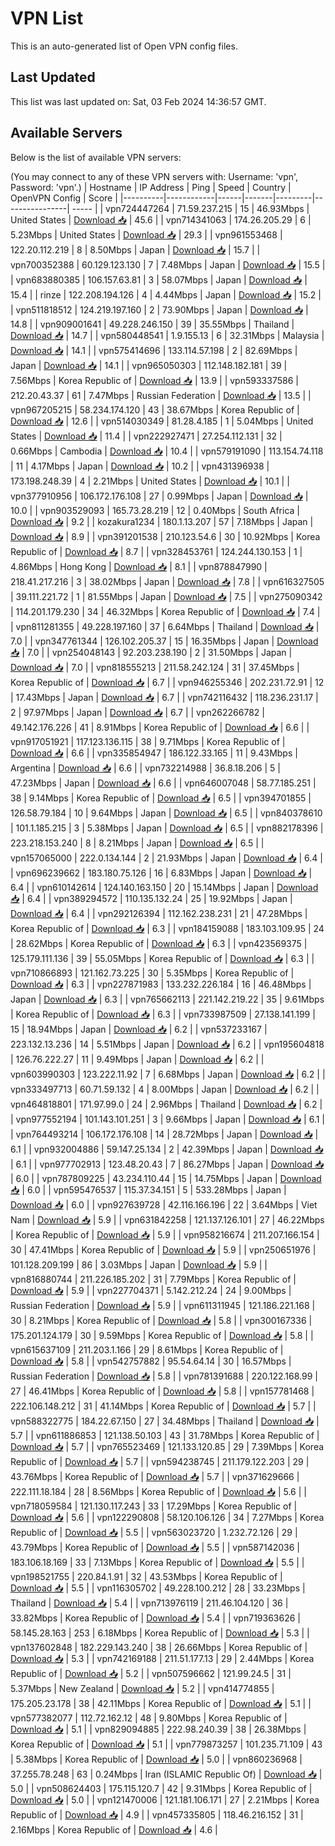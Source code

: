 # VPN List

This is an auto-generated list of Open VPN config files.

## Last Updated

This list was last updated on: Sat, 03 Feb 2024 14:36:57 GMT.

## Available Servers

Below is the list of available VPN servers:

(You may connect to any of these VPN servers with: Username: 'vpn', Password: 'vpn'.)
| Hostname | IP Address | Ping | Speed | Country | OpenVPN Config | Score |
|----------|------------|------|-------|---------|----------------| ----- |
| vpn724447264 | 71.59.237.215 | 15 | 46.93Mbps | United States | [Download 📥](./configs/server_0_US.ovpn) | 45.6 |
| vpn714341063 | 174.26.205.29 | 6 | 5.23Mbps | United States | [Download 📥](./configs/server_1_US.ovpn) | 29.3 |
| vpn961553468 | 122.20.112.219 | 8 | 8.50Mbps | Japan | [Download 📥](./configs/server_2_JP.ovpn) | 15.7 |
| vpn700352388 | 60.129.123.130 | 7 | 7.48Mbps | Japan | [Download 📥](./configs/server_3_JP.ovpn) | 15.5 |
| vpn683880385 | 106.157.63.81 | 3 | 58.07Mbps | Japan | [Download 📥](./configs/server_4_JP.ovpn) | 15.4 |
| rinze | 122.208.194.126 | 4 | 4.44Mbps | Japan | [Download 📥](./configs/server_5_JP.ovpn) | 15.2 |
| vpn511818512 | 124.219.197.160 | 2 | 73.90Mbps | Japan | [Download 📥](./configs/server_6_JP.ovpn) | 14.8 |
| vpn909001641 | 49.228.246.150 | 39 | 35.55Mbps | Thailand | [Download 📥](./configs/server_7_TH.ovpn) | 14.7 |
| vpn580448541 | 1.9.155.13 | 6 | 32.31Mbps | Malaysia | [Download 📥](./configs/server_8_MY.ovpn) | 14.1 |
| vpn575414696 | 133.114.57.198 | 2 | 82.69Mbps | Japan | [Download 📥](./configs/server_9_JP.ovpn) | 14.1 |
| vpn965050303 | 112.148.182.181 | 39 | 7.56Mbps | Korea Republic of | [Download 📥](./configs/server_10_KR.ovpn) | 13.9 |
| vpn593337586 | 212.20.43.37 | 61 | 7.47Mbps | Russian Federation | [Download 📥](./configs/server_11_RU.ovpn) | 13.5 |
| vpn967205215 | 58.234.174.120 | 43 | 38.67Mbps | Korea Republic of | [Download 📥](./configs/server_12_KR.ovpn) | 12.6 |
| vpn514030349 | 81.28.4.185 | 1 | 5.04Mbps | United States | [Download 📥](./configs/server_13_US.ovpn) | 11.4 |
| vpn222927471 | 27.254.112.131 | 32 | 0.66Mbps | Cambodia | [Download 📥](./configs/server_14_KH.ovpn) | 10.4 |
| vpn579191090 | 113.154.74.118 | 11 | 4.17Mbps | Japan | [Download 📥](./configs/server_15_JP.ovpn) | 10.2 |
| vpn431396938 | 173.198.248.39 | 4 | 2.21Mbps | United States | [Download 📥](./configs/server_16_US.ovpn) | 10.1 |
| vpn377910956 | 106.172.176.108 | 27 | 0.99Mbps | Japan | [Download 📥](./configs/server_17_JP.ovpn) | 10.0 |
| vpn903529093 | 165.73.28.219 | 12 | 0.40Mbps | South Africa | [Download 📥](./configs/server_18_ZA.ovpn) | 9.2 |
| kozakura1234 | 180.1.13.207 | 57 | 7.18Mbps | Japan | [Download 📥](./configs/server_19_JP.ovpn) | 8.9 |
| vpn391201538 | 210.123.54.6 | 30 | 10.92Mbps | Korea Republic of | [Download 📥](./configs/server_20_KR.ovpn) | 8.7 |
| vpn328453761 | 124.244.130.153 | 1 | 4.86Mbps | Hong Kong | [Download 📥](./configs/server_21_HK.ovpn) | 8.1 |
| vpn878847990 | 218.41.217.216 | 3 | 38.02Mbps | Japan | [Download 📥](./configs/server_22_JP.ovpn) | 7.8 |
| vpn616327505 | 39.111.221.72 | 1 | 81.55Mbps | Japan | [Download 📥](./configs/server_23_JP.ovpn) | 7.5 |
| vpn275090342 | 114.201.179.230 | 34 | 46.32Mbps | Korea Republic of | [Download 📥](./configs/server_24_KR.ovpn) | 7.4 |
| vpn811281355 | 49.228.197.160 | 37 | 6.64Mbps | Thailand | [Download 📥](./configs/server_25_TH.ovpn) | 7.0 |
| vpn347761344 | 126.102.205.37 | 15 | 16.35Mbps | Japan | [Download 📥](./configs/server_26_JP.ovpn) | 7.0 |
| vpn254048143 | 92.203.238.190 | 2 | 31.50Mbps | Japan | [Download 📥](./configs/server_27_JP.ovpn) | 7.0 |
| vpn818555213 | 211.58.242.124 | 31 | 37.45Mbps | Korea Republic of | [Download 📥](./configs/server_28_KR.ovpn) | 6.7 |
| vpn946255346 | 202.231.72.91 | 12 | 17.43Mbps | Japan | [Download 📥](./configs/server_29_JP.ovpn) | 6.7 |
| vpn742116432 | 118.236.231.17 | 2 | 97.97Mbps | Japan | [Download 📥](./configs/server_30_JP.ovpn) | 6.7 |
| vpn262266782 | 49.142.176.226 | 41 | 8.91Mbps | Korea Republic of | [Download 📥](./configs/server_31_KR.ovpn) | 6.6 |
| vpn917051921 | 117.123.136.115 | 38 | 9.71Mbps | Korea Republic of | [Download 📥](./configs/server_32_KR.ovpn) | 6.6 |
| vpn335854947 | 186.122.33.165 | 11 | 9.43Mbps | Argentina | [Download 📥](./configs/server_33_AR.ovpn) | 6.6 |
| vpn732214988 | 36.8.18.206 | 5 | 47.23Mbps | Japan | [Download 📥](./configs/server_34_JP.ovpn) | 6.6 |
| vpn646007048 | 58.77.185.251 | 38 | 9.14Mbps | Korea Republic of | [Download 📥](./configs/server_35_KR.ovpn) | 6.5 |
| vpn394701855 | 126.58.79.184 | 10 | 9.64Mbps | Japan | [Download 📥](./configs/server_36_JP.ovpn) | 6.5 |
| vpn840378610 | 101.1.185.215 | 3 | 5.38Mbps | Japan | [Download 📥](./configs/server_37_JP.ovpn) | 6.5 |
| vpn882178396 | 223.218.153.240 | 8 | 8.21Mbps | Japan | [Download 📥](./configs/server_38_JP.ovpn) | 6.5 |
| vpn157065000 | 222.0.134.144 | 2 | 21.93Mbps | Japan | [Download 📥](./configs/server_39_JP.ovpn) | 6.4 |
| vpn696239662 | 183.180.75.126 | 16 | 6.83Mbps | Japan | [Download 📥](./configs/server_40_JP.ovpn) | 6.4 |
| vpn610142614 | 124.140.163.150 | 20 | 15.14Mbps | Japan | [Download 📥](./configs/server_41_JP.ovpn) | 6.4 |
| vpn389294572 | 110.135.132.24 | 25 | 19.92Mbps | Japan | [Download 📥](./configs/server_42_JP.ovpn) | 6.4 |
| vpn292126394 | 112.162.238.231 | 21 | 47.28Mbps | Korea Republic of | [Download 📥](./configs/server_43_KR.ovpn) | 6.3 |
| vpn184159088 | 183.103.109.95 | 24 | 28.62Mbps | Korea Republic of | [Download 📥](./configs/server_44_KR.ovpn) | 6.3 |
| vpn423569375 | 125.179.111.136 | 39 | 55.05Mbps | Korea Republic of | [Download 📥](./configs/server_45_KR.ovpn) | 6.3 |
| vpn710866893 | 121.162.73.225 | 30 | 5.35Mbps | Korea Republic of | [Download 📥](./configs/server_46_KR.ovpn) | 6.3 |
| vpn227871983 | 133.232.226.184 | 16 | 46.48Mbps | Japan | [Download 📥](./configs/server_47_JP.ovpn) | 6.3 |
| vpn765662113 | 221.142.219.22 | 35 | 9.61Mbps | Korea Republic of | [Download 📥](./configs/server_48_KR.ovpn) | 6.3 |
| vpn733987509 | 27.138.141.199 | 15 | 18.94Mbps | Japan | [Download 📥](./configs/server_49_JP.ovpn) | 6.2 |
| vpn537233167 | 223.132.13.236 | 14 | 5.51Mbps | Japan | [Download 📥](./configs/server_50_JP.ovpn) | 6.2 |
| vpn195604818 | 126.76.222.27 | 11 | 9.49Mbps | Japan | [Download 📥](./configs/server_51_JP.ovpn) | 6.2 |
| vpn603990303 | 123.222.11.92 | 7 | 6.68Mbps | Japan | [Download 📥](./configs/server_52_JP.ovpn) | 6.2 |
| vpn333497713 | 60.71.59.132 | 4 | 8.00Mbps | Japan | [Download 📥](./configs/server_53_JP.ovpn) | 6.2 |
| vpn464818801 | 171.97.99.0 | 24 | 2.96Mbps | Thailand | [Download 📥](./configs/server_54_TH.ovpn) | 6.2 |
| vpn977552194 | 101.143.101.251 | 3 | 9.66Mbps | Japan | [Download 📥](./configs/server_55_JP.ovpn) | 6.1 |
| vpn764493214 | 106.172.176.108 | 14 | 28.72Mbps | Japan | [Download 📥](./configs/server_56_JP.ovpn) | 6.1 |
| vpn932004886 | 59.147.25.134 | 2 | 42.39Mbps | Japan | [Download 📥](./configs/server_57_JP.ovpn) | 6.1 |
| vpn977702913 | 123.48.20.43 | 7 | 86.27Mbps | Japan | [Download 📥](./configs/server_58_JP.ovpn) | 6.0 |
| vpn787809225 | 43.234.110.44 | 15 | 14.75Mbps | Japan | [Download 📥](./configs/server_59_JP.ovpn) | 6.0 |
| vpn595476537 | 115.37.34.151 | 5 | 533.28Mbps | Japan | [Download 📥](./configs/server_60_JP.ovpn) | 6.0 |
| vpn927639728 | 42.116.166.196 | 22 | 3.64Mbps | Viet Nam | [Download 📥](./configs/server_61_VN.ovpn) | 5.9 |
| vpn631842258 | 121.137.126.101 | 27 | 46.22Mbps | Korea Republic of | [Download 📥](./configs/server_62_KR.ovpn) | 5.9 |
| vpn958216674 | 211.207.166.154 | 30 | 47.41Mbps | Korea Republic of | [Download 📥](./configs/server_63_KR.ovpn) | 5.9 |
| vpn250651976 | 101.128.209.199 | 86 | 3.03Mbps | Japan | [Download 📥](./configs/server_64_JP.ovpn) | 5.9 |
| vpn816880744 | 211.226.185.202 | 31 | 7.79Mbps | Korea Republic of | [Download 📥](./configs/server_65_KR.ovpn) | 5.9 |
| vpn227704371 | 5.142.212.24 | 24 | 9.00Mbps | Russian Federation | [Download 📥](./configs/server_66_RU.ovpn) | 5.9 |
| vpn611311945 | 121.186.221.168 | 30 | 8.21Mbps | Korea Republic of | [Download 📥](./configs/server_67_KR.ovpn) | 5.8 |
| vpn300167336 | 175.201.124.179 | 30 | 9.59Mbps | Korea Republic of | [Download 📥](./configs/server_68_KR.ovpn) | 5.8 |
| vpn615637109 | 211.203.1.166 | 29 | 8.61Mbps | Korea Republic of | [Download 📥](./configs/server_69_KR.ovpn) | 5.8 |
| vpn542757882 | 95.54.64.14 | 30 | 16.57Mbps | Russian Federation | [Download 📥](./configs/server_70_RU.ovpn) | 5.8 |
| vpn781391688 | 220.122.168.99 | 27 | 46.41Mbps | Korea Republic of | [Download 📥](./configs/server_71_KR.ovpn) | 5.8 |
| vpn157781468 | 222.106.148.212 | 31 | 41.14Mbps | Korea Republic of | [Download 📥](./configs/server_72_KR.ovpn) | 5.7 |
| vpn588322775 | 184.22.67.150 | 27 | 34.48Mbps | Thailand | [Download 📥](./configs/server_73_TH.ovpn) | 5.7 |
| vpn611886853 | 121.138.50.103 | 43 | 31.78Mbps | Korea Republic of | [Download 📥](./configs/server_74_KR.ovpn) | 5.7 |
| vpn765523469 | 121.133.120.85 | 29 | 7.39Mbps | Korea Republic of | [Download 📥](./configs/server_75_KR.ovpn) | 5.7 |
| vpn594238745 | 211.179.122.203 | 29 | 43.76Mbps | Korea Republic of | [Download 📥](./configs/server_76_KR.ovpn) | 5.7 |
| vpn371629666 | 222.111.18.184 | 28 | 8.56Mbps | Korea Republic of | [Download 📥](./configs/server_77_KR.ovpn) | 5.6 |
| vpn718059584 | 121.130.117.243 | 33 | 17.29Mbps | Korea Republic of | [Download 📥](./configs/server_78_KR.ovpn) | 5.6 |
| vpn122290808 | 58.120.106.126 | 34 | 7.27Mbps | Korea Republic of | [Download 📥](./configs/server_79_KR.ovpn) | 5.5 |
| vpn563023720 | 1.232.72.126 | 29 | 43.79Mbps | Korea Republic of | [Download 📥](./configs/server_80_KR.ovpn) | 5.5 |
| vpn587142036 | 183.106.18.169 | 33 | 7.13Mbps | Korea Republic of | [Download 📥](./configs/server_81_KR.ovpn) | 5.5 |
| vpn198521755 | 220.84.1.91 | 32 | 43.53Mbps | Korea Republic of | [Download 📥](./configs/server_82_KR.ovpn) | 5.5 |
| vpn116305702 | 49.228.100.212 | 28 | 33.23Mbps | Thailand | [Download 📥](./configs/server_83_TH.ovpn) | 5.4 |
| vpn713976119 | 211.46.104.120 | 36 | 33.82Mbps | Korea Republic of | [Download 📥](./configs/server_84_KR.ovpn) | 5.4 |
| vpn719363626 | 58.145.28.163 | 253 | 6.18Mbps | Korea Republic of | [Download 📥](./configs/server_85_KR.ovpn) | 5.3 |
| vpn137602848 | 182.229.143.240 | 38 | 26.66Mbps | Korea Republic of | [Download 📥](./configs/server_86_KR.ovpn) | 5.3 |
| vpn742169188 | 211.51.177.13 | 29 | 2.44Mbps | Korea Republic of | [Download 📥](./configs/server_87_KR.ovpn) | 5.2 |
| vpn507596662 | 121.99.24.5 | 31 | 5.37Mbps | New Zealand | [Download 📥](./configs/server_88_NZ.ovpn) | 5.2 |
| vpn414774855 | 175.205.23.178 | 38 | 42.11Mbps | Korea Republic of | [Download 📥](./configs/server_89_KR.ovpn) | 5.1 |
| vpn577382077 | 112.72.162.12 | 48 | 9.80Mbps | Korea Republic of | [Download 📥](./configs/server_90_KR.ovpn) | 5.1 |
| vpn829094885 | 222.98.240.39 | 38 | 26.38Mbps | Korea Republic of | [Download 📥](./configs/server_91_KR.ovpn) | 5.1 |
| vpn779873257 | 101.235.71.109 | 43 | 5.38Mbps | Korea Republic of | [Download 📥](./configs/server_92_KR.ovpn) | 5.0 |
| vpn860236968 | 37.255.78.248 | 63 | 0.24Mbps | Iran (ISLAMIC Republic Of) | [Download 📥](./configs/server_93_IR.ovpn) | 5.0 |
| vpn508624403 | 175.115.120.7 | 42 | 9.31Mbps | Korea Republic of | [Download 📥](./configs/server_94_KR.ovpn) | 5.0 |
| vpn121470006 | 121.181.106.171 | 27 | 2.21Mbps | Korea Republic of | [Download 📥](./configs/server_95_KR.ovpn) | 4.9 |
| vpn457335805 | 118.46.216.152 | 31 | 2.16Mbps | Korea Republic of | [Download 📥](./configs/server_96_KR.ovpn) | 4.6 |
